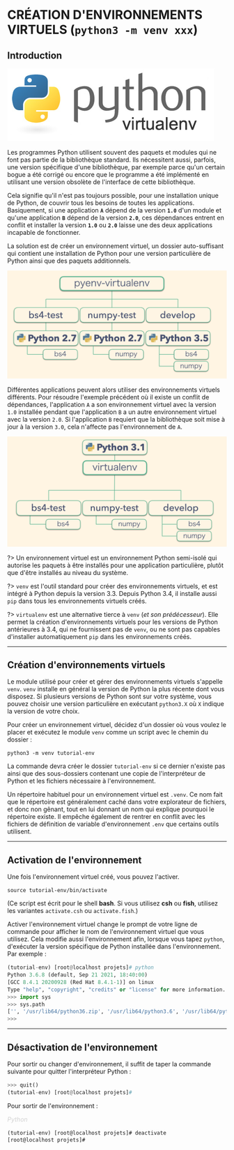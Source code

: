 # CRÉATION D'ENVIRONNEMENTS VIRTUELS (`python3 -m venv xxx`)

## Introduction

![python-virtual-environments.png](../../_media/developpement/python/python-virtual-environments.png ':size=250 :no-zoom')

Les programmes Python utilisent souvent des paquets et modules qui ne font pas partie de la bibliothèque standard. Ils nécessitent aussi, parfois, une version spécifique d'une bibliothèque, par exemple parce qu'un certain bogue a été corrigé ou encore que le programme a été implémenté en utilisant une version obsolète de l'interface de cette bibliothèque.

Cela signifie qu'il n'est pas toujours possible, pour une installation unique de Python, de couvrir tous les besoins de toutes les applications. Basiquement, si une application **`A`** dépend de la version **`1.0`** d'un module et qu'une application **`B`** dépend de la version **`2.0`**, ces dépendances entrent en conflit et installer la version **`1.0`** ou **`2.0`** laisse une des deux applications incapable de fonctionner.

La solution est de créer un environnement virtuel, un dossier auto-suffisant qui contient une installation de Python pour une version particulière de Python ainsi que des paquets additionnels.

![python_virtual_env_01.png](../../_media/developpement/python/python_virtual_env_01.png ':size=x300')

Différentes applications peuvent alors utiliser des environnements virtuels différents. Pour résoudre l'exemple précédent où il existe un conflit de dépendances, l'application `A` a son environnement virtuel avec la version `1.0` installée pendant que l'application `B` a un autre environnement virtuel avec la version `2.0`. Si l'application `B` requiert que la bibliothèque soit mise à jour à la version `3.0`, cela n'affecte pas l'environnement de `A`.

![python_virtual_env_02.png](../../_media/developpement/python/python_virtual_env_02.png ':size=x300')

?> Un environnement virtuel est un environnement Python semi-isolé qui autorise les paquets à être installés pour une application particulière, plutôt que d'être installés au niveau du système.

?> `venv` est l'outil standard pour créer des environnements virtuels, et est intégré à Python depuis la version 3.3. Depuis Python 3.4, il installe aussi `pip` dans tous les environnements virtuels créés.

?> `virtualenv` est une alternative tierce à `venv` (*et son prédécesseur*). Elle permet la création d'environnements virtuels pour les versions de Python antérieures à 3.4, qui ne fournissent pas de `venv`, ou ne sont pas capables d'installer automatiquement `pip` dans les environnements créés.

---

## Création d'environnements virtuels

Le module utilisé pour créer et gérer des environnements virtuels s'appelle `venv`. `venv` installe en général la version de Python la plus récente dont vous disposez. Si plusieurs versions de Python sont sur votre système, vous pouvez choisir une version particulière en exécutant `python3.X` où `X` indique la version de votre choix.

Pour créer un environnement virtuel, décidez d'un dossier où vous voulez le placer et exécutez le module `venv` comme un script avec le chemin du dossier :

```shell
python3 -m venv tutorial-env
```

La commande devra créer le dossier `tutorial-env` si ce dernier n'existe pas ainsi que des sous-dossiers contenant une copie de l'interpréteur de Python et les fichiers nécessaire à l'environnement.

Un répertoire habituel pour un environnement virtuel est `.venv`. Ce nom fait que le répertoire est généralement caché dans votre explorateur de fichiers, et donc non gênant, tout en lui donnant un nom qui explique pourquoi le répertoire existe. Il empêche également de rentrer en conflit avec les fichiers de définition de variable d'environnement `.env` que certains outils utilisent.

---

## Activation de l'environnement

Une fois l'environnement virtuel créé, vous pouvez l'activer.

```shell
source tutorial-env/bin/activate
```

(Ce script est écrit pour le shell **bash**. Si vous utilisez **csh** ou **fish**, utilisez les variantes `activate.csh` ou `activate.fish`.)

Activer l'environnement virtuel change le prompt de votre ligne de commande pour afficher le nom de l'environnement virtuel que vous utilisez. Cela modifie aussi l'environnement afin, lorsque vous tapez `python`, d'exécuter la version spécifique de Python installée dans l'environnement. Par exemple :

```python
(tutorial-env) [root@localhost projets]# python
Python 3.6.8 (default, Sep 21 2021, 18:40:00)
[GCC 8.4.1 20200928 (Red Hat 8.4.1-1)] on linux
Type "help", "copyright", "credits" or "license" for more information.
>>> import sys
>>> sys.path
['', '/usr/lib64/python36.zip', '/usr/lib64/python3.6', '/usr/lib64/python3.6/lib-dynload', '/root/projets/tutorial-env/lib64/python3.6/site-packages', '/root/projets/tutorial-env/lib/python3.6/site-packages']
>>>
```

---

## Désactivation de l'environnement

Pour sortir ou changer d'environnement, il suffit de taper la commande suivante pour quitter l'interpréteur Python :

```python
>>> quit()
(tutorial-env) [root@localhost projets]#
```

Pour sortir de l'environnement :

<span style="color:lightgrey;">_Python_</span>

```shell
(tutorial-env) [root@localhost projets]# deactivate
[root@localhost projets]#
```
